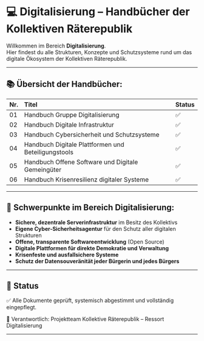 # 💻 Digitalisierung – Handbücher der Kollektiven Räterepublik

Willkommen im Bereich **Digitalisierung**.  
Hier findest du alle Strukturen, Konzepte und Schutzsysteme rund um das digitale Ökosystem der Kollektiven Räterepublik.

---

## 📚 Übersicht der Handbücher:

| Nr. | Titel | Status |
|:---|:---|:---|
| 01 | Handbuch Gruppe Digitalisierung | ✅ |
| 02 | Handbuch Digitale Infrastruktur | ✅ |
| 03 | Handbuch Cybersicherheit und Schutzsysteme | ✅ |
| 04 | Handbuch Digitale Plattformen und Beteiligungstools | ✅ |
| 05 | Handbuch Offene Software und Digitale Gemeingüter | ✅ |
| 06 | Handbuch Krisenresilienz digitaler Systeme | ✅ |

---

## 🧭 Schwerpunkte im Bereich Digitalisierung:

- **Sichere, dezentrale Serverinfrastruktur** im Besitz des Kollektivs
- **Eigene Cyber-Sicherheitsagentur** für den Schutz aller digitalen Strukturen
- **Offene, transparente Softwareentwicklung** (Open Source)
- **Digitale Plattformen für direkte Demokratie und Verwaltung**
- **Krisenfeste und ausfallsichere Systeme**
- **Schutz der Datensouveränität jeder Bürgerin und jedes Bürgers**

---

## 📅 Status

✅ Alle Dokumente geprüft, systemisch abgestimmt und vollständig eingepflegt.

📜 Verantwortlich: Projektteam Kollektive Räterepublik – Ressort Digitalisierung

---

